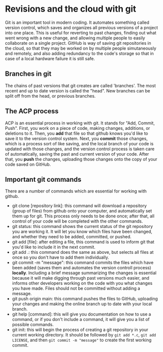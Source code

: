 # Revisions and the cloud with git

Git is an important tool in modern coding. It automates something called version control, which saves and organizes all previous versions of a project into one place. This is useful for reverting to past changes, finding out what went wrong with a new change, and allowing multiple people to easily collaborate on a single project. 
GitHub is way of saving git repositories in the cloud, so that they may be worked on by multiple people simutaneously and remotely, and also adding redundancy to the code's storage so that in case of a local hardware failure it is still safe.

## Branches in git

The chains of past versions that git creates are called 'branches'. The most recent and up to date version is called the "head". New branches can be split off from the head, or previous branches. 

## The ACP process
ACP is an essential process in working with git. It stands for "Add, Commit, Push". First, you work on a piece of code, making changes, additions, or deletions to it. Then, you **add** that file so that github knows you'd like to save it to the version control system. Next, you **commit** those changes, which is a process sort of like saving, and the local branch of your code is updated with those changes, and the version control process is taken care of automatically, saving the past and current version of your code. After that, you **push** the changes, uploading those changes onto the copy of your code saved on GitHub.

## Important git commands 
There are a number of commands which are essential for working with github.

* git clone \[repository link\]: this command will download a repository (group of files) from github onto your computer, and automatically set them up for git. This process only needs to be done once; after that, all control of your code will be completed with the other commands.
* git status: this command shows the current status of the git repository you are working it. It will let you know which files have been changed, and whether they need to be added, committed, or pushed.
* git add \[file\]: after editing a file, this command is used to inform git that you'd like to include it in the next commit.
* git add .: this command does the same as above, but selects all files at once so you don't have to add them individually.
* git commit -m "message": this command commits the files which have been added (saves them and automates the version controll process) **locally**. Including a brief message summarizing the changes is essential because it will make digging through past versions much easier, and informs other developers working on the code with you what changes you have made. Files should not be committed without adding a message.
* git push origin main: this command pushes the files to GitHub, uploading your changes and making the online branch up to date with your local branch. 
* git help \[command\]: this will give you documentation on how to use a command, or if you don't include a command, it will give you a list of possible commands. 
* git init: this will begin the process of creating a git repository in your current working directory. It should be followed by `git add *.c`, `git add LICENSE`, and then `git commit -m "message"` to create the first working commit. 